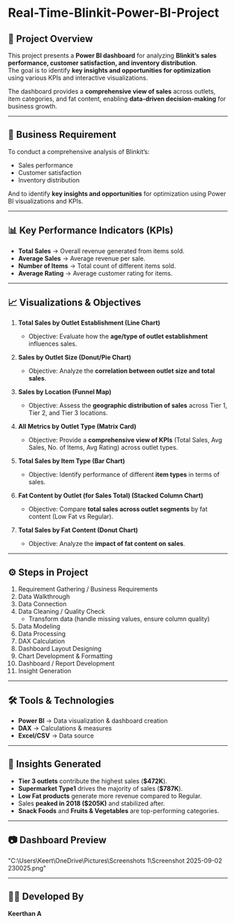 # Real-Time-Blinkit-Power-BI-Project  

## 📌 Project Overview  
This project presents a **Power BI dashboard** for analyzing **Blinkit’s sales performance, customer satisfaction, and inventory distribution**.  
The goal is to identify **key insights and opportunities for optimization** using various KPIs and interactive visualizations.  

The dashboard provides a **comprehensive view of sales** across outlets, item categories, and fat content, enabling **data-driven decision-making** for business growth.  

---

## 🎯 Business Requirement  
To conduct a comprehensive analysis of Blinkit’s:  
- Sales performance  
- Customer satisfaction  
- Inventory distribution  

And to identify **key insights and opportunities** for optimization using Power BI visualizations and KPIs.  

---

## 📊 Key Performance Indicators (KPIs)  
- **Total Sales** → Overall revenue generated from items sold.  
- **Average Sales** → Average revenue per sale.  
- **Number of Items** → Total count of different items sold.  
- **Average Rating** → Average customer rating for items.  

---

## 📈 Visualizations & Objectives  

1. **Total Sales by Outlet Establishment (Line Chart)**  
   - Objective: Evaluate how the **age/type of outlet establishment** influences sales.  

2. **Sales by Outlet Size (Donut/Pie Chart)**  
   - Objective: Analyze the **correlation between outlet size and total sales**.  

3. **Sales by Location (Funnel Map)**  
   - Objective: Assess the **geographic distribution of sales** across Tier 1, Tier 2, and Tier 3 locations.  

4. **All Metrics by Outlet Type (Matrix Card)**  
   - Objective: Provide a **comprehensive view of KPIs** (Total Sales, Avg Sales, No. of Items, Avg Rating) across outlet types.  

5. **Total Sales by Item Type (Bar Chart)**  
   - Objective: Identify performance of different **item types** in terms of sales.  

6. **Fat Content by Outlet (for Sales Total) (Stacked Column Chart)**  
   - Objective: Compare **total sales across outlet segments** by fat content (Low Fat vs Regular).  

7. **Total Sales by Fat Content (Donut Chart)**  
   - Objective: Analyze the **impact of fat content on sales**.  

---

## ⚙️ Steps in Project  

1. Requirement Gathering / Business Requirements  
2. Data Walkthrough  
3. Data Connection  
4. Data Cleaning / Quality Check  
   - Transform data (handle missing values, ensure column quality)  
5. Data Modeling  
6. Data Processing  
7. DAX Calculation  
8. Dashboard Layout Designing  
9. Chart Development & Formatting  
10. Dashboard / Report Development  
11. Insight Generation  

---

## 🛠 Tools & Technologies  
- **Power BI** → Data visualization & dashboard creation  
- **DAX** → Calculations & measures  
- **Excel/CSV** → Data source  

---

## 📌 Insights Generated  

- **Tier 3 outlets** contribute the highest sales (**$472K**).  
- **Supermarket Type1** drives the majority of sales (**$787K**).  
- **Low Fat products** generate more revenue compared to Regular.  
- Sales **peaked in 2018 ($205K)** and stabilized after.  
- **Snack Foods** and **Fruits & Vegetables** are top-performing categories.  

---

## 📷 Dashboard Preview  

"C:\Users\Keert\OneDrive\Pictures\Screenshots 1\Screenshot 2025-09-02 230025.png"

---

## 👨‍💻 Developed By  
**Keerthan A**  
